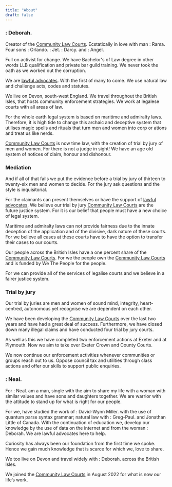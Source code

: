 ```yaml
---
title: "About"
draft: false
---
```

### : Deborah.
Creator of the [Community Law Courts](https://communitylawcourts.org/services/community-law-courts/). Ecstatically in love with man : Rama.  Four sons : Orlando. : Jet. : Darcy. and : Angel.

Full on activist for change.   We have Bachelor's of Law degree in other words LLB qualification and private bar guild training.  We never took the oath as we worked out the corruption.

We are [lawful advocates](https://communitylawcourts.org/services/lawful-advocacy/).  With the first of many to come.  We use natural law and challenge acts, codes and statutes.

We live on Devon, south-west England.  We travel throughout the British Isles, that hosts community enforcement strategies.  We work at legalese courts with all areas of law.

For the whole earth legal system is based on maritime and admiralty laws.  Therefore, it is high tide to change this archaic and deceptive system that utilises magic spells and rituals that turn men and women into corp or ations and treat us like nerds.

[Community Law Courts](https://communitylawcourts.org/services/community-law-courts/) is now time law, with the creation of trial by jury of men and women.  For there is not a judge in sight!  We have an age old system of notices of claim, honour and dishonour.

### Mediation

And if all of that fails we put the evidence before a trial by jury of thirteen to twenty-six men and women to decide.  For the jury ask questions and the style is inquisitorial.

For the claimants can present themselves or have the support of [lawful advocates](https://communitylawcourts.org/services/lawful-advocacy/).  We believe our trial by jury [Community Law Courts](https://communitylawcourts.org/services/community-law-courts/) are the future justice system.  For it is our belief that people must have a new choice of legal system.

Maritime and admiralty laws can not provide fairness due to the innate deception of the application and of the divisive, dark nature of these courts.  For we believe all cases at these courts have to have the option to transfer their cases to our courts.

Our people across the British Isles have a one percent share of the [Community Law Courts](https://communitylawcourts.org/services/community-law-courts/).  For we the people own the [Community Law Courts](https://communitylawcourts.org/services/community-law-courts/) and is funded by We The People for the people.

For we can provide all of the services of legalise courts and we believe in a fairer justice system.

### Trial by jury

Our trial by juries are men and women of sound mind, integrity, heart-centred, autonomous yet recognise we are dependent on each other.

We have been developing the [Community Law Courts](https://communitylawcourts.org/services/community-law-courts/) over the last two years and have had a great deal of success.  Furthermore, we have closed down many illegal claims and have conducted four trial by jury courts.

As well as this we have completed two enforcement actions at Exeter and at Plymouth. Now we aim to take over Exeter Crown and County Courts.

We now continue our enforcement activities whenever communities or groups reach out to us.  Oppose council tax and utilities through class actions and offer our skills to support public enquiries.

### **: Neal.**

For : Neal. am a man, single with the aim to share my life with a woman with similar values and have sons and daughters together.  We are warrior with the attitude to stand up for what is right for our people.

For we, have studied the work of : David-Wynn Miller. with the use of quantum parse syntax grammar; natural law with : Greg-Paul. and Jonathan Little of Canada.  With the continuation of education we, develop our knowledge by the use of data on the internet and from the woman : Deborah.  We are lawful advocates here to help.

Curiosity has always been our foundation from the first time we spoke. Hence we gain much knowledge that is scarce for which we, love to share.

We too live on Devon and travel widely with : Deborah. across the British Isles.

We joined the [Community Law Courts](https://communitylawcourts.org/services/community-law-courts/) in August 2022 for what is now our life’s work.


  

